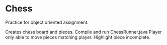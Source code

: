 # Chess

Practice for object oriented assignment.

Creates chess board and pieces.
Compile and run ChessRunner.java
Player only able to move pieces matching player.
Highlight piece incomplete.
